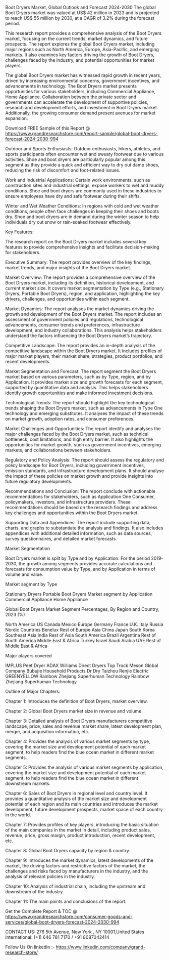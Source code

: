 Boot Dryers Market, Global Outlook and Forecast 2024-2030
The global Boot Dryers market was valued at US$ 42 million in 2023 and is projected to reach US$ 55 million by 2030, at a CAGR of 3.2% during the forecast period.

This research report provides a comprehensive analysis of the Boot Dryers market, focusing on the current trends, market dynamics, and future prospects. The report explores the global Boot Dryers market, including major regions such as North America, Europe, Asia-Pacific, and emerging markets. It also examines key factors driving the growth of Boot Dryers, challenges faced by the industry, and potential opportunities for market players.

The global Boot Dryers market has witnessed rapid growth in recent years, driven by increasing environmental concerns, government incentives, and advancements in technology. The Boot Dryers market presents opportunities for various stakeholders, including Commercial Appliance, Home Appliance. Collaboration between the private sector and governments can accelerate the development of supportive policies, research and development efforts, and investment in Boot Dryers market. Additionally, the growing consumer demand present avenues for market expansion.

Download FREE Sample of this Report @ https://www.grandresearchstore.com/report-sample/global-boot-dryers-forecast-2024-2030-994

Outdoor and Sports Enthusiasts: Outdoor enthusiasts, hikers, athletes, and sports participants often encounter wet and sweaty footwear due to various activities. Shoe and boot dryers are particularly popular among this segment as they provide a quick and efficient way to dry out damp shoes, reducing the risk of discomfort and foot-related issues.

Work and Industrial Applications: Certain work environments, such as construction sites and industrial settings, expose workers to wet and muddy conditions. Shoe and boot dryers are commonly used in these industries to ensure employees have dry and safe footwear during their shifts.

Winter and Wet Weather Conditions: In regions with cold and wet weather conditions, people often face challenges in keeping their shoes and boots dry. Shoe and boot dryers are in demand during the winter season to help individuals dry out snow or rain-soaked footwear effectively.

Key Features:

The research report on the Boot Dryers market includes several key features to provide comprehensive insights and facilitate decision-making for stakeholders.

Executive Summary: The report provides overview of the key findings, market trends, and major insights of the Boot Dryers market.

Market Overview: The report provides a comprehensive overview of the Boot Dryers market, including its definition, historical development, and current market size. It covers market segmentation by Type (e.g., Stationary Dryers, Portable Boot Dryers), region, and application, highlighting the key drivers, challenges, and opportunities within each segment.

Market Dynamics: The report analyses the market dynamics driving the growth and development of the Boot Dryers market. The report includes an assessment of government policies and regulations, technological advancements, consumer trends and preferences, infrastructure development, and industry collaborations. This analysis helps stakeholders understand the factors influencing the Boot Dryers market’s trajectory.

Competitive Landscape: The report provides an in-depth analysis of the competitive landscape within the Boot Dryers market. It includes profiles of major market players, their market share, strategies, product portfolios, and recent developments.

Market Segmentation and Forecast: The report segment the Boot Dryers market based on various parameters, such as by Type, region, and by Application. It provides market size and growth forecasts for each segment, supported by quantitative data and analysis. This helps stakeholders identify growth opportunities and make informed investment decisions.

Technological Trends: The report should highlight the key technological trends shaping the Boot Dryers market, such as advancements in Type One technology and emerging substitutes. It analyses the impact of these trends on market growth, adoption rates, and consumer preferences.

Market Challenges and Opportunities: The report identify and analyses the major challenges faced by the Boot Dryers market, such as technical bottleneck, cost limitations, and high entry barrier. It also highlights the opportunities for market growth, such as government incentives, emerging markets, and collaborations between stakeholders.

Regulatory and Policy Analysis: The report should assess the regulatory and policy landscape for Boot Dryers, including government incentives, emission standards, and infrastructure development plans. It should analyse the impact of these policies on market growth and provide insights into future regulatory developments.

Recommendations and Conclusion: The report conclude with actionable recommendations for stakeholders, such as Application One Consumer, policymakers, investors, and infrastructure providers. These recommendations should be based on the research findings and address key challenges and opportunities within the Boot Dryers market.

Supporting Data and Appendices: The report include supporting data, charts, and graphs to substantiate the analysis and findings. It also includes appendices with additional detailed information, such as data sources, survey questionnaires, and detailed market forecasts.

Market Segmentation

Boot Dryers market is split by Type and by Application. For the period 2019-2030, the growth among segments provides accurate calculations and forecasts for consumption value by Type, and by Application in terms of volume and value.

Market segment by Type

Stationary Dryers
Portable Boot Dryers
Market segment by Application
Commercial Appliance
Home Appliance

Global Boot Dryers Market Segment Percentages, By Region and Country, 2023 (%)

North America
US
Canada
Mexico
Europe
Germany
France
U.K.
Italy
Russia
Nordic Countries
Benelux
Rest of Europe
Asia
China
Japan
South Korea
Southeast Asia
India
Rest of Asia
South America
Brazil
Argentina
Rest of South America
Middle East & Africa
Turkey
Israel
Saudi Arabia
UAE
Rest of Middle East & Africa

Major players covered

IMPLUS
Peet Dryer
ADAX
Williams Direct Dryers
Top Trock
Meson Global Company
Bubujie Household Products
Dr Dry
Taizhou Renjie Electric
GREENYELLOW
Rainbow
Zhejiang Superhuman Technology
Rainbow
Zhejiang Superhuman Technology

Outline of Major Chapters:

Chapter 1: Introduces the definition of Boot Dryers, market overview.

Chapter 2: Global Boot Dryers market size in revenue and volume.

Chapter 3: Detailed analysis of Boot Dryers manufacturers competitive landscape, price, sales and revenue market share, latest development plan, merger, and acquisition information, etc.

Chapter 4: Provides the analysis of various market segments by type, covering the market size and development potential of each market segment, to help readers find the blue ocean market in different market segments.

Chapter 5: Provides the analysis of various market segments by application, covering the market size and development potential of each market segment, to help readers find the blue ocean market in different downstream markets.

Chapter 6: Sales of Boot Dryers in regional level and country level. It provides a quantitative analysis of the market size and development potential of each region and its main countries and introduces the market development, future development prospects, market space of each country in the world.

Chapter 7: Provides profiles of key players, introducing the basic situation of the main companies in the market in detail, including product sales, revenue, price, gross margin, product introduction, recent development, etc.

Chapter 8: Global Boot Dryers capacity by region & country.

Chapter 9: Introduces the market dynamics, latest developments of the market, the driving factors and restrictive factors of the market, the challenges and risks faced by manufacturers in the industry, and the analysis of relevant policies in the industry.

Chapter 10: Analysis of industrial chain, including the upstream and downstream of the industry.

Chapter 11: The main points and conclusions of the report.

Get the Complete Report & TOC @ https://www.grandresearchstore.com/consumer-goods-and-services/global-boot-dryers-forecast-2024-2030-994

CONTACT US:
276 5th Avenue, New York , NY 10001,United States
International: (+1) 646 781 7170 / +91 8087042414

Follow Us On linkedin :- https://www.linkedin.com/company/grand-research-store/
